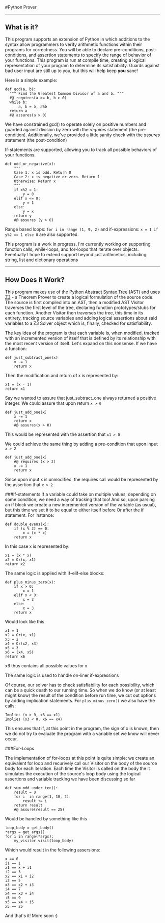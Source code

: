 #Python Prover
***

## What is it?

This program supports an extension of Python in which additions to the syntax allow programmers to verify arithmetic functions within their programs for correctness. You will be able to declare pre-conditions, post-conditions, and assertion statements to specify the range of behavior of your functions. This program is run at compile time, creating a logical representation of your program to determine its satisfiability. Guards against bad user input are still up to you, but this will help keep **you** sane!

Here is a simple example: 

    def gcd(a, b):
      """ Find the Greatest Common Divisor of a and b. """
      #@ requires(a >= b, b > 0)
      while b:
          a, b = b, a%b
      return a
      #@ assures(a > 0)

We have constrained gcd() to operate solely on positive numbers and guarded against division by zero with the *requires* statement (the pre-condition). Additionally, we've provided a little sanity check with the *assures* statement (the post-condition)

If-statements are supported, allowing you to track all possible behaviors of your functions.

    def odd_or_negative(x):
    	"""
    	Case 1: x is odd. Return 0
    	Case 2: x is negative or zero. Return 1
    	Otherwise: Return x
    	"""
    	if x%2 = 1:
    		y = 0
    	elif x <= 0:
    		y = 1
    	else:
    		y = x
    	return y
    	#@ assures (y > 0)

Range based loops: `for i in range (1, 9, 2)` and if-expressions: `x = 1 if y%2 == 1 else 0` are also supported.

This program is a work in progress. I'm currently working on supporting function calls, while-loops, and for-loops that iterate over objects. Eventually I hope to extend support beyond just arithmetics, including string, list and dictionary operations
***

## How Does it Work?

This program makes use of the [Python Abstract Syntax Tree](https://docs.python.org/3.4/library/ast.html) (AST) and uses [Z3](http://z3.codeplex.com/) - a Theorem Prover to create a logical formulation of the source code. The source is first compiled into an AST, then a modified AST Visitor traverses the first level of the tree, declaring function prototypes/stubs for each function. Another Visitor then traverses the tree, this time in its entirety, tracking source variables and adding logical assertions about said variables to a Z3 Solver object which is, finally, checked for satisfiability. 

The key idea of the program is that each variable is, when modified, tracked with an incremented version of itself that is defined by its relationship with the most recent version of itself. Let's expand on this nonsense. If we have a function:

    def just_subtract_one(x)
    	x -= 1
    	return x

Then the modification and return of x is represented by:

    x1 = (x - 1)
    return x1

Say we wanted to assure that just_subtract_one always returned a positive integer. We could assure that upon return `x > 0`

    def just_add_one(x)
    	x -= 1
    	return x
    	#@ assures(x > 0)

This would be represented with the assertion that `x1 > 0`

We could achieve the same thing by adding a pre-condition that upon input `x > 2`

    def just_add_one(x)
    	#@ requires (x > 2)
    	x -= 1
    	return x

Since upon input x is unmodified, the requires call would be represented by the assertion that `x > 2`


###If-statements
If a variable could take on multiple values, depending on some condition, we need a way of tracking that too! And so, upon parsing an if block we create a new incremented version of the variable (as usual), but this time we set it to be equal to either itself before Or after the if statement. For instance:

    def double_evens(x):
    	if (x % 2) == 0:
    		x = (x * x)
    	return x

In this case x is represented by:

    x1 = (x * x)
    x2 = Or(x, x1)
    return x2

The same logic is applied with if-elif-else blocks:

    def plus_minus_zero(x):
    	if x > 0:
    		x = 1
    	elif x < 0:
    		x = 2
    	else: 
    		x = 3
    	return x

Would look like this

    x1 = 1
    x2 = Or(x, x1)
    x3 = 2
    x4 = Or(x2, x3)
    x5 = 3
    x6 = (x4, x5)
    return x6 

x6 thus contains all possible values for x

The same logic is used to handle on-liner if-expressions

Of course, our solver has to check satisfiability for each possibility, which can be a quick death to our running time. So when we do know (or at least might know) the result of the condition before run time, we cut out options by adding implication statements. For `plus_minus_zero()` we also have the calls:

    Implies (x > 0, x6 == x1) 
    Implies (x3 < 0, x6 == x4)

This ensures that if, at this point in the program, the sign of x is known, then we do not try to evaluate the program with a variable set we know will never occur.


###For-Loops

The implementation of for-loops at this point is quite simple: we create an equivalent for loop and recurively call our Visitor on the body of the source body for each iteration. Each time the Visitor is called on the body the it simulates the execution of the source's loop body using the logical assertions and variable tracking we have been discussing so far

    def sum_odd_under_ten():
    	result = 0
    	for i  in range(1, 10, 2):
    		result += i
    	return result
    	#@ assure(result == 25)

Would be handled by something like this

    loop_body = get_body()
    *args = get_args()
    for i in range(*args):
    	my_visitor.visit(loop_body)

Which would result in the following assersions:

    x == 0
    i1 == 1
    x1 == x + i1
    i2 == 3
    x2 == x1 + i2
    i3 == 5
    x3 == x2 + i3
    i4 == 7
    x4 == x3 + i4
    i5 == 9
    x5 == x4 + i5
    x5 == 25

And that's it! More soon :)